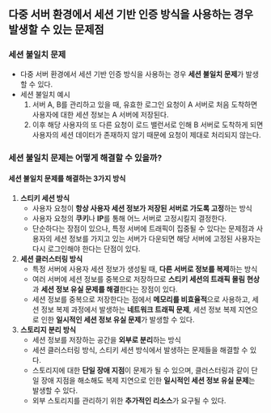 ## 다중 서버 환경에서 세션 기반 인증 방식을 사용하는 경우 발생할 수 있는 문제점
### 세션 불일치 문제
* 다중 서버 환경에서 세션 기반 인증 방식을 사용하는 경우 **세션 불일치 문제**가 발생할 수 있다.
* 세션 불일치 예시
  1. 서버 A, B를 관리하고 있을 때, 유효한 로그인 요청이 A 서버로 처음 도착하면 사용자에 대한 세션 정보는 A 서버에 저장된다.
  2. 이후 해당 사용자의 또 다른 요청이 로드 밸런서로 인해 B 서버로 도착하게 되면 사용자의 세션 데이터가 존재하지 않기 때문에 요청이 제대로 처리되지 않는다.

### 세션 불일치 문제는 어떻게 해결할 수 있을까?
#### 세션 불일치 문제를 해결하는 3가지 방식
1. **스티키 세션 방식**
   * 사용자 요청이 **항상 사용자 세션 정보가 저장된 서버로 가도록 고정**하는 방식
   * 사용자 요청의 **쿠키**나 **IP**를 통해 어느 서버로 고정시킬지 결정한다.
   * 단순하다는 장점이 있으나, 특정 서버에 트래픽이 집중될 수 있다는 문제점과 사용자의 세션 정보를 가지고 있는 서버가 다운되면 해당 서버에 고정된 사용자는 다시 로그인해야 한다는 단점이 있다.
2. **세션 클러스터링 방식**
   * 특정 서버에 사용자 세션 정보가 생성될 때, **다른 서버로 정보를 복제**하는 방식
   * 여러 서버에 세션 정보를 중복으로 저장하므로 **스티키 세션의 트래픽 몰림 현상**과 **세션 정보 유실 문제를 해결**한다는 장점이 있다.
   * 세션 정보를 중복으로 저장한다는 점에서 **메모리를 비효율적**으로 사용하고, 세션 정보 복제 과정에서 발생하는 **네트워크 트래픽 문제**, 세션 정보 복제 지연으로 인한 **일시적인 세션 정보 유실 문제**가 발생할 수 있다.
3. **스토리지 분리 방식**
   * 세션 정보를 저장하는 공간을 **외부로 분리**하는 방식
   * 세션 클러스터링 방식, 스티키 세션 방식에서 발생하는 문제들을 해결할 수 있다.
   * 스토리지에 대한 **단일 장애 지점**이 문제가 될 수 있으며, 클러스터링과 같이 단일 장애 지점을 해소해도 복제 지연으로 인한 **일시적인 세션 정보 유실 문제**는 발생할 수 있다.
   * 외부 스토리지를 관리하기 위한 **추가적인 리소스**가 요구될 수 있다.
